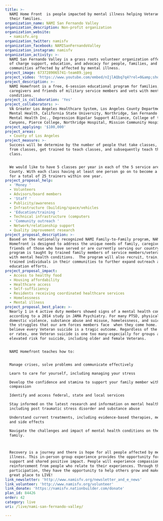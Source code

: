 ```yaml
---
title: >-
  NAMI Home Front  is people impacted by mental illness helping Veterans and
  their families.
organization_name: NAMI San Fernando Valley
organization_description: Non-profit organization
organization_website:
  - namisfv.org
organization_twitter: namisfv
organization_facebook: NAMISanFernandoValley
organization_instagram: namisfv
organization_activity: >-
  NAMI San Fernando Valley is a grass roots volunteer organization offering free
  of charge support, education, and advocacy for people, families, and
  communities affected by affected by mental illness.
project_image: 6737289065741-team89.jpeg
project_video: 'https://www.youtube.com/embed/nIjlAQbq7q4?rel=0&amp;showinfo=0'
project_description: >-
  NAMI Homefront is a free, 6-session educational program for families,
  caregivers and friends of military service members and vets with mental health
  conditions.
project_is_collaboration: 'Yes'
project_collaborators: >-
  VA Greater Los Angeles Healthcare System, Los Angeles County Department of
  Mental Health, California State University, Northridge, San Fernando Valley
  Mental Health Inc., Depression Bipolar Support Alliance, College of the
  Canyons, Pierce College, Northridge Hospital, Mission Community Hospital
project_applying: '$100,000'
project_areas:
  - County of Los Angeles
project_measure: >-
  Success will be determine by the number of people that take classes, graduate
  from classes, get trained to teach classes, and subsequently teach their own
  class.


  We would like to have 5 classes per year in each of the 5 service areas of LA
  County. With each class having at least one person go on to become a trainer
  for a total of 25 trainers within one year.
project_proposal_help:
  - 'Money '
  - Volunteers
  - Advisors/board members
  - 'Staff '
  - Publicity/awareness
  - Infrastructure (building/space/vehicles
  - 'Education/training '
  - Technical infrastructure (computers
  - 'Community outreach '
  - Network/relationship support
  - Quality improvement research
project_proposal_description: >-
  Based on the nationally recognized NAMI Family-to-Family program, NAMI
  Homefront is designed to address the unique needs of family, caregivers and
  friends of those who have served or are currently serving our country. The
  program is taught by trained family members of service members/veterans living
  with mental health conditions.  The program will also recruit, train, & place
  trained individuals in their communities to further expand outreach and
  education efforts.
project_proposal_impact:
  - Access to healthy food
  - Housing affordability
  - Healthcare access
  - Self-sufficiency
  - Residents receiving coordinated healthcare services
  - Homelessness
  - Mental illness
project_proposal_best_place: >-
  Nearly 1 in 4 active duty members showed signs of a mental health condition,
  according to a 2014 study in JAMA Psychiatry. For many PTSD, physical trauma,
  domestic violence, substance abuse and misuse, homelessness, and suicide are
  the struggles that our arm forces members face  when they come home. We
  believe every Veteran suicide is a tragic outcome. Regardless of the numbers
  or rates, one Veteran suicide is one too many-especially for groups at
  elevated risk for suicide, including older and female Veterans. 


  NAMI Homefront teaches how to:


  Manage crises, solve problems and communicate effectively

  Learn to care for yourself, including managing your stress

  Develop the confidence and stamina to support your family member with
  compassion

  Identify and access federal, state and local services

  Stay informed on the latest research and information on mental health,
  including post traumatic stress disorder and substance abuse

  Understand current treatments, including evidence-based therapies, medications
  and side effects

  Navigate the challenges and impact of mental health conditions on the entire
  family.



  Recovery is a journey and there is hope for all people affected by mental
  illness. This in-person group experience provides the opportunity for mutual
  support and shared positive impact. People will experience compassion and
  reinforcement from people who relate to their experiences. Through their
  participation, they have the opportunity to help others grow and make LA a
  great place to LIVE!
link_newsletter: 'http://www.namisfv.org/newsletter_and_e_news'
link_volunteer: 'http://www.namisfv.org/volunteer'
link_donate: 'https://namisfv.nationbuilder.com/donate'
plan_id: 84426
order: 42
category: live
uri: /live/nami-san-fernando-valley/

---
```

